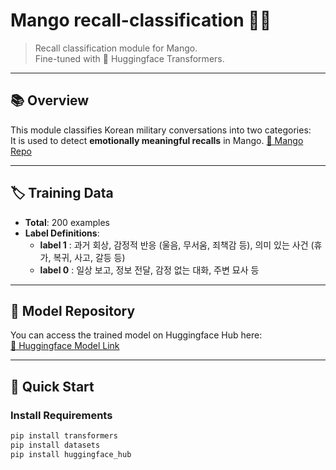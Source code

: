 # Mango recall-classification 🥭🧡

> Recall classification module for Mango.  
> Fine-tuned with 🤗 Huggingface Transformers.

---

## 📚 Overview

This module classifies Korean military conversations into two categories:  
It is used to detect **emotionally meaningful recalls** in Mango.
[🥭 Mango Repo](https://github.com/teddyyeo/Mango-backend)

---

## 🏷️ Training Data

- **Total**: 200 examples
- **Label Definitions**:
  - **label 1** : 과거 회상, 감정적 반응 (울음, 무서움, 죄책감 등), 의미 있는 사건 (휴가, 복귀, 사고, 갈등 등)
  - **label 0** : 일상 보고, 정보 전달, 감정 없는 대화, 주변 묘사 등

---

## 🔗 Model Repository

You can access the trained model on Huggingface Hub here:  
[🤗 Huggingface Model Link](https://huggingface.co/kjsbrian/mango-recall-classifier/tree/main)

---

## 🚀 Quick Start

### Install Requirements

```bash
pip install transformers
pip install datasets
pip install huggingface_hub
